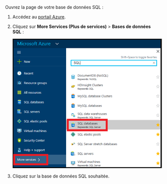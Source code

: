 
Ouvrez la page de votre base de données SQL :

1. Accédez au [portail Azure](https://portal.azure.com).
2. Cliquez sur **More Services (Plus de services)** > **Bases de données SQL** :
   
   ![Bases de données SQL](./media/sql-database-browse-to-database/browse-to-database.png)
3. Cliquez sur la base de données SQL souhaitée.



<!--HONumber=Jan17_HO3-->


